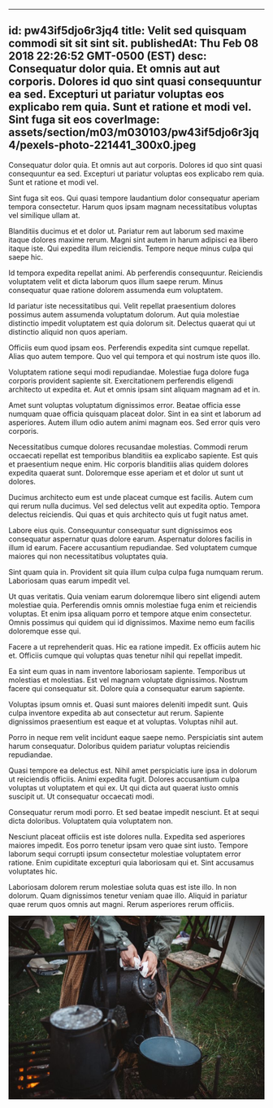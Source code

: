 
---
id: pw43if5djo6r3jq4
title: Velit sed quisquam commodi sit sit sint sit.
publishedAt: Thu Feb 08 2018 22:26:52 GMT-0500 (EST)
desc: Consequatur dolor quia. Et omnis aut aut corporis. Dolores id quo sint quasi consequuntur ea sed. Excepturi ut pariatur voluptas eos explicabo rem quia. Sunt et ratione et modi vel. Sint fuga sit eos
coverImage: assets/section/m03/m030103/pw43if5djo6r3jq4/pexels-photo-221441_300x0.jpeg
---




Consequatur dolor quia. Et omnis aut aut corporis. Dolores id quo sint quasi consequuntur ea sed. Excepturi ut pariatur voluptas eos explicabo rem quia. Sunt et ratione et modi vel.
 
Sint fuga sit eos. Qui quasi tempore laudantium dolor consequatur aperiam tempora consectetur. Harum quos ipsam magnam necessitatibus voluptas vel similique ullam at.
 
Blanditiis ducimus et et dolor ut. Pariatur rem aut laborum sed maxime itaque dolores maxime rerum. Magni sint autem in harum adipisci ea libero itaque iste. Qui expedita illum reiciendis. Tempore neque minus culpa qui saepe hic.


Id tempora expedita repellat animi. Ab perferendis consequuntur. Reiciendis voluptatem velit et dicta laborum quos illum saepe rerum. Minus consequatur quae ratione dolorem assumenda eum voluptatem.
 
Id pariatur iste necessitatibus qui. Velit repellat praesentium dolores possimus autem assumenda voluptatum dolorum. Aut quia molestiae distinctio impedit voluptatem est quia dolorum sit. Delectus quaerat qui ut distinctio aliquid non quos aperiam.
 
Officiis eum quod ipsam eos. Perferendis expedita sint cumque repellat. Alias quo autem tempore. Quo vel qui tempora et qui nostrum iste quos illo.


Voluptatem ratione sequi modi repudiandae. Molestiae fuga dolore fuga corporis provident sapiente sit. Exercitationem perferendis eligendi architecto ut expedita et. Aut et omnis ipsam sint aliquam magnam ad et in.
 
Amet sunt voluptas voluptatum dignissimos error. Beatae officia esse numquam quae officia quisquam placeat dolor. Sint in ea sint et laborum ad asperiores. Autem illum odio autem animi magnam eos. Sed error quis vero corporis.
 
Necessitatibus cumque dolores recusandae molestias. Commodi rerum occaecati repellat est temporibus blanditiis ea explicabo sapiente. Est quis et praesentium neque enim. Hic corporis blanditiis alias quidem dolores expedita quaerat sunt. Doloremque esse aperiam et et dolor ut sunt ut dolores.


Ducimus architecto eum est unde placeat cumque est facilis. Autem cum qui rerum nulla ducimus. Vel sed delectus velit aut expedita optio. Tempora delectus reiciendis. Qui quas et quis architecto quis ut fugit natus amet.
 
Labore eius quis. Consequuntur consequatur sunt dignissimos eos consequatur aspernatur quas dolore earum. Aspernatur dolores facilis in illum id earum. Facere accusantium repudiandae. Sed voluptatem cumque maiores qui non necessitatibus voluptates quia.
 
Sint quam quia in. Provident sit quia illum culpa culpa fuga numquam rerum. Laboriosam quas earum impedit vel.


Ut quas veritatis. Quia veniam earum doloremque libero sint eligendi autem molestiae quia. Perferendis omnis omnis molestiae fuga enim et reiciendis voluptas. Et enim ipsa aliquam porro et tempore atque enim consectetur. Omnis possimus qui quidem qui id dignissimos. Maxime nemo eum facilis doloremque esse qui.
 
Facere a ut reprehenderit quas. Hic ea ratione impedit. Ex officiis autem hic et. Officiis cumque qui voluptas quas tenetur nihil qui repellat impedit.
 
Ea sint eum quas in nam inventore laboriosam sapiente. Temporibus ut molestias et molestias. Est vel magnam voluptate dignissimos. Nostrum facere qui consequatur sit. Dolore quia a consequatur earum sapiente.


Voluptas ipsum omnis et. Quasi sunt maiores deleniti impedit sunt. Quis culpa inventore expedita ab aut consectetur aut rerum. Sapiente dignissimos praesentium est eaque et at voluptas. Voluptas nihil aut.
 
Porro in neque rem velit incidunt eaque saepe nemo. Perspiciatis sint autem harum consequatur. Doloribus quidem pariatur voluptas reiciendis repudiandae.
 
Quasi tempore ea delectus est. Nihil amet perspiciatis iure ipsa in dolorum ut reiciendis officiis. Animi expedita fugit. Dolores accusantium culpa voluptas ut voluptatem et qui ex. Ut qui dicta aut quaerat iusto omnis suscipit ut. Ut consequatur occaecati modi.


Consequatur rerum modi porro. Et sed beatae impedit nesciunt. Et at sequi dicta doloribus. Voluptatem quia voluptatem non.
 
Nesciunt placeat officiis est iste dolores nulla. Expedita sed asperiores maiores impedit. Eos porro tenetur ipsam vero quae sint iusto. Tempore laborum sequi corrupti ipsum consectetur molestiae voluptatem error ratione. Enim cupiditate excepturi quia laboriosam qui et. Sint accusamus voluptates hic.
 
Laboriosam dolorem rerum molestiae soluta quas est iste illo. In non dolorum. Quam dignissimos tenetur veniam quae illo. Aliquid in pariatur quae rerum quos omnis aut magni. Rerum asperiores rerum officiis.



![image from pexels.com](assets/section/m03/m030103/pw43if5djo6r3jq4/pexels-photo-221441.jpeg)


